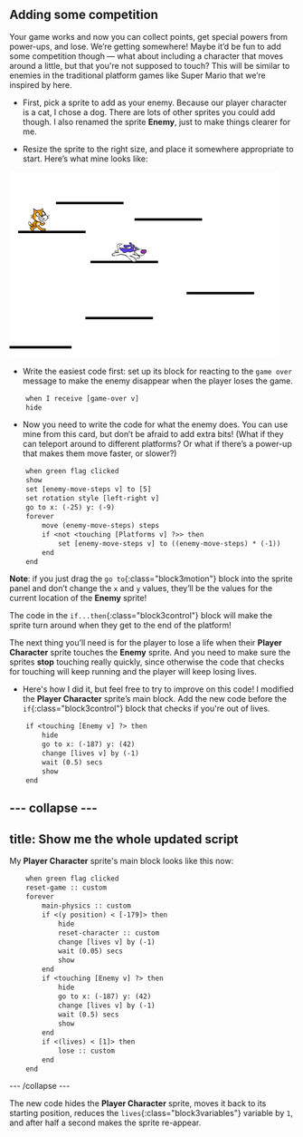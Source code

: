 ## Adding some competition

Your game works and now you can collect points, get special powers from power-ups, and lose. We’re getting somewhere! Maybe it’d be fun to add some competition though — what about including a character that moves around a little, but that you're not supposed to touch? This will be similar to enemies in the traditional platform games like Super Mario that we’re inspired by here.

+ First, pick a sprite to add as your enemy. Because our player character is a cat, I chose a dog. There are lots of other sprites you could add though. I also renamed the sprite **Enemy**, just to make things clearer for me.

+ Resize the sprite to the right size, and place it somewhere appropriate to start. Here’s what mine looks like: 

![The dog enemy sprite](images/enemySprite.png)

+ Write the easiest code first: set up its block for reacting to the `game over` message to make the enemy disappear when the player loses the game. 

```blocks3
    when I receive [game-over v]
    hide
```

+ Now you need to write the code for what the enemy does. You can use mine from this card, but don’t be afraid to add extra bits! (What if they can teleport around to different platforms? Or what if there’s a power-up that makes them move faster, or slower?) 

```blocks3
    when green flag clicked
    show
    set [enemy-move-steps v] to [5]
    set rotation style [left-right v]
    go to x: (-25) y: (-9)
    forever
        move (enemy-move-steps) steps
        if <not <touching [Platforms v] ?>> then
            set [enemy-move-steps v] to ((enemy-move-steps) * (-1))
        end
    end
```

**Note**: if you just drag the `go to`{:class="block3motion"} block into the sprite panel and don’t change the `x` and `y` values, they’ll be the values for the current location of the **Enemy** sprite!
 
The code in the `if...then`{:class="block3control"} block will make the sprite turn around when they get to the end of the platform!

The next thing you’ll need is for the player to lose a life when their **Player Character** sprite touches the **Enemy** sprite. And you need to make sure the sprites **stop** touching really quickly, since otherwise the code that checks for touching will keep running and the player will keep losing lives. 

+ Here's how I did it, but feel free to try to improve on this code! I modified the **Player Character** sprite’s main block. Add the new code before the `if`{:class="block3control"} block that checks if you're out of lives.

```blocks3
    if <touching [Enemy v] ?> then
        hide
        go to x: (-187) y: (42)
        change [lives v] by (-1)
        wait (0.5) secs
        show
    end
```

--- collapse ---
---
title: Show me the whole updated script
---

My **Player Character** sprite's main block looks like this now:

```blocks3
    when green flag clicked
    reset-game :: custom
    forever
        main-physics :: custom
        if <(y position) < [-179]> then
            hide
            reset-character :: custom
            change [lives v] by (-1)
            wait (0.05) secs
            show
        end
        if <touching [Enemy v] ?> then
            hide
            go to x: (-187) y: (42)
            change [lives v] by (-1)
            wait (0.5) secs
            show
        end
        if <(lives) < [1]> then
            lose :: custom
        end
    end
```

--- /collapse ---

The new code hides the **Player Character** sprite, moves it back to its starting position, reduces the `lives`{:class="block3variables"} variable by `1`, and after half a second makes the sprite re-appear.
